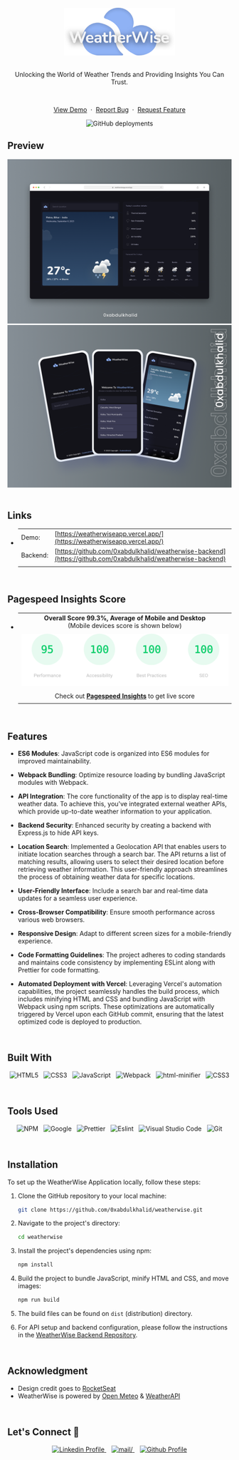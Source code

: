 <br>

<div align="center">
<img src="./src/images/banner.svg" alt="WeatherWise" width="250">
<br>
<br>
  
Unlocking the World of Weather Trends and Providing Insights You Can Trust.

<br>
  <p>
    <a href="https://weatherwiseapp.vercel.app/">View Demo</a>
    &nbsp;·&nbsp;
    <a href="https://github.com/0xabdulkhalid/weatherwise/issues">Report Bug</a>
    &nbsp;·&nbsp;
    <a href="https://github.com/0xabdulkhalid/weatherwise/issues">Request Feature</a>
  </p>
</div>

<!-- Badges -->
<div align="center">

  ![GitHub deployments](https://img.shields.io/github/deployments/0xabdulkhalid/weatherwise/production?style=for-the-badge&logo=vercel&logoColor=white&label=Vercel%20Deployement&labelColor=%23000&color=white)

</div>

## Preview

<div align='center'>
<img src='./design/desktop-preview.png' alt='Desktop Preview'>
<img src='./design/mobile-preview.png' alt='Mobile Preview'>
</div>

<br>

## **Links**

- |||
  | :----- | :----- |
  | Demo: | [https://weatherwiseapp.vercel.app/](https://weatherwiseapp.vercel.app/)  |
  | Backend: | [https://github.com/0xabdulkhalid/weatherwise-backend](https://github.com/0xabdulkhalid/weatherwise-backend) |
  |||

<br>

## Pagespeed Insights Score
  
- ||
  | :-----: |
  |  <b>Overall Score 99.3%, Average of Mobile and Desktop</b><br>(Mobile devices score is shown below) |
  | |
  | <img src='./design/pagespeed-insights-score.svg' alt='Scoreboard'> |
  | |
  | Check out [**Pagespeed Insights**](https://pagespeed.web.dev/analysis/https-weatherwiseapp-vercel-app/0k686bqwj5?form_factor=mobile) to get live score |
  ||


<br>

## Features

- **ES6 Modules**: JavaScript code is organized into ES6 modules for improved maintainability.

- **Webpack Bundling**: Optimize resource loading by bundling JavaScript modules with Webpack.

- **API Integration**: The core functionality of the app is to display real-time weather data. To achieve this, you've integrated external weather APIs, which provide up-to-date weather information to your application.

- **Backend Security**: Enhanced security by creating a backend with Express.js to hide API keys.

- **Location Search**:  Implemented a Geolocation API that enables users to initiate location searches through a search bar. The API returns a list of matching results, allowing users to select their desired location before retrieving weather information. This user-friendly approach streamlines the process of obtaining weather data for specific locations.

- **User-Friendly Interface**: Include a search bar and real-time data updates for a seamless user experience.

- **Cross-Browser Compatibility**: Ensure smooth performance across various web browsers.

- **Responsive Design**: Adapt to different screen sizes for a mobile-friendly experience.

- **Code Formatting Guidelines**: The project adheres to coding standards and maintains code consistency by implementing ESLint along with Prettier for code formatting.

- **Automated Deployment with Vercel**: Leveraging Vercel's automation capabilities, the project seamlessly handles the build process, which includes minifying HTML and CSS and bundling JavaScript with Webpack using npm scripts. These optimizations are automatically triggered by Vercel upon each GitHub commit, ensuring that the latest optimized code is deployed to production.

<br>

## Built With

<div align=center>

 ![HTML5](https://img.shields.io/badge/html5-%23E34F26.svg?style=for-the-badge&logo=html5&logoColor=white) &nbsp;&nbsp;![CSS3](https://img.shields.io/badge/css3-%231572B6.svg?style=for-the-badge&logo=css3&logoColor=white) &nbsp;&nbsp;![JavaScript](https://img.shields.io/badge/ES6%20Modules%20-%23F7DF1E.svg?style=for-the-badge&logo=javascript&logoColor=black) &nbsp;&nbsp;![Webpack](https://img.shields.io/badge/webpack-%238DD6F9.svg?style=for-the-badge&logo=webpack&logoColor=black) &nbsp;&nbsp;![html-minifier](https://img.shields.io/badge/html%20minifier-A90533?style=for-the-badge&logo=html5&logoColor=white) &nbsp;&nbsp;![CSS3](https://img.shields.io/badge/css_minifier-2C2D72.svg?style=for-the-badge&logo=css3&logoColor=white)

</div>

<br>

## Tools Used

<div align=center>
  
![NPM](https://img.shields.io/badge/npm-CB3837?style=for-the-badge&logo=npm&logoColor=white) &nbsp;&nbsp;![Google](https://img.shields.io/badge/google-DA4437?style=for-the-badge&logo=google&logoColor=white) &nbsp;&nbsp;![Prettier](https://img.shields.io/badge/prettier-1A2C34?style=for-the-badge&logo=prettier&logoColor=F7BA3E) &nbsp;&nbsp;![Eslint](https://img.shields.io/badge/eslint-3A33D1?style=for-the-badge&logo=eslint&logoColor=white) &nbsp;&nbsp;![Visual Studio Code](https://img.shields.io/badge/VS%20Code-0078d7.svg?style=for-the-badge&logo=visual-studio-code&logoColor=white) &nbsp;&nbsp;![Git](https://img.shields.io/badge/Git-F05032?style=for-the-badge&logo=git&logoColor=white)

</div>

<br>


## Installation

To set up the WeatherWise Application locally, follow these steps:

1. Clone the GitHub repository to your local machine:

   ```bash
   git clone https://github.com/0xabdulkhalid/weatherwise.git
   ```

2. Navigate to the project's directory:

   ```bash
   cd weatherwise
   ```

3. Install the project's dependencies using npm:

   ```bash
   npm install
   ```

4. Build the project to bundle JavaScript, minify HTML and CSS, and move images:

   ```bash
   npm run build
   ```
5. The build files can be found on `dist` (distribution) directory.
6. For API setup and backend configuration, please follow the instructions in the [WeatherWise Backend Repository](https://github.com/0xabdulkhalid/weatherwise-backend).

<br>

## Acknowledgment

- Design credit goes to [RocketSeat](https://www.rocketseat.com.br/)
- WeatherWise is powered by [Open Meteo](https://open-meteo.com/) & [WeatherAPI](https://www.weatherapi.com/) 

<br>

## Let's Connect 👋

<div align=center>

  <a href="https://linkedin.com/in/0xabdulkhalid" >
    <img src="https://img.shields.io/badge/linkedin%20Profile-%2300acee.svg?color=405DE6&style=for-the-badge&logo=linkedin&logoColor=white" alt="Linkedin Profile">
  </a>&nbsp;&nbsp;

  <a href="mailto:0xabdulkhalid@gmail.com" target="_blank">
    <img src="https://img.shields.io/badge/gmail-%23EA4335.svg?style=for-the-badge&logo=gmail&logoColor=white" alt=mail/>
  </a>&nbsp;&nbsp;

  <a href="https://www.github.com/0xabdulkhalid/" >
    <img src="https://img.shields.io/badge/Github%20Profile-131313?style=for-the-badge&logo=github&logoColor=white" alt="Github Profile">
  </a>

</div>

<br>
